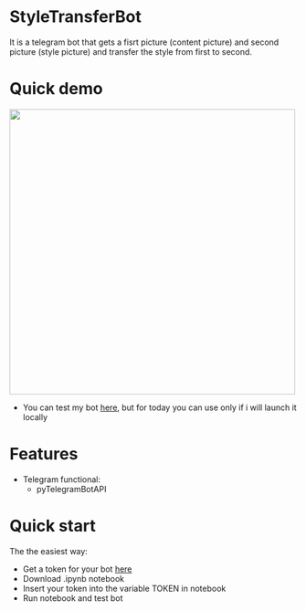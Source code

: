# StyleTransferBot

It is a telegram bot that gets a fisrt picture (content picture) and second picture (style picture) and transfer the style from first to second.

# Quick demo

<div id="header" align="left">
  <img src="https://github.com/LuLim14/StyleTransferBot/blob/main/promo/presentwork_gifk.gif" width="500"/>
</div>

+ You can test my bot [here](https://t.me/StyleTranferBot), but for today you can use only if i will launch it locally

# Features
  + Telegram functional:
     - pyTelegramBotAPI

# Quick start
The the easiest way:
  + Get a token for your bot [here](https://t.me/BotFather)
  + Download .ipynb notebook
  + Insert your token into the variable TOKEN in notebook
  + Run notebook and test bot  
